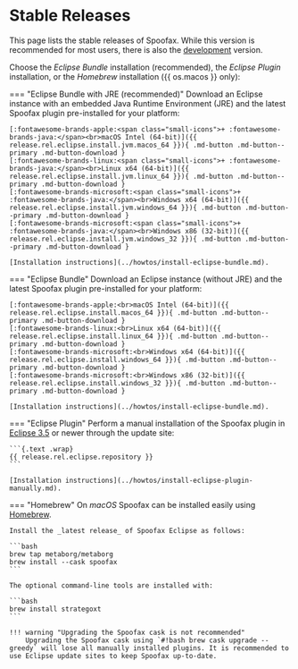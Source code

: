 # Stable Releases
This page lists the stable releases of Spoofax. While this version is recommended for most users, there is also the [development](develop.md) version.

Choose the _Eclipse Bundle_ installation (recommended), the _Eclipse Plugin_ installation, or the _Homebrew_ installation ({{ os.macos }} only):

=== "Eclipse Bundle with JRE (recommended)"
    Download an Eclipse instance with an embedded Java Runtime Environment (JRE) and the latest Spoofax plugin pre-installed for your platform:

    [:fontawesome-brands-apple:<span class="small-icons">+ :fontawesome-brands-java:</span><br>macOS Intel (64-bit)]({{ release.rel.eclipse.install.jvm.macos_64 }}){ .md-button .md-button--primary .md-button-download }
    [:fontawesome-brands-linux:<span class="small-icons">+ :fontawesome-brands-java:</span><br>Linux x64 (64-bit)]({{ release.rel.eclipse.install.jvm.linux_64 }}){ .md-button .md-button--primary .md-button-download }
    [:fontawesome-brands-microsoft:<span class="small-icons">+ :fontawesome-brands-java:</span><br>Windows x64 (64-bit)]({{ release.rel.eclipse.install.jvm.windows_64 }}){ .md-button .md-button--primary .md-button-download }
    [:fontawesome-brands-microsoft:<span class="small-icons">+ :fontawesome-brands-java:</span><br>Windows x86 (32-bit)]({{ release.rel.eclipse.install.jvm.windows_32 }}){ .md-button .md-button--primary .md-button-download }

    [Installation instructions](../howtos/install-eclipse-bundle.md).

=== "Eclipse Bundle"
    Download an Eclipse instance (without JRE) and the latest Spoofax plugin pre-installed for your platform:

    [:fontawesome-brands-apple:<br>macOS Intel (64-bit)]({{ release.rel.eclipse.install.macos_64 }}){ .md-button .md-button--primary .md-button-download }
    [:fontawesome-brands-linux:<br>Linux x64 (64-bit)]({{ release.rel.eclipse.install.linux_64 }}){ .md-button .md-button--primary .md-button-download }
    [:fontawesome-brands-microsoft:<br>Windows x64 (64-bit)]({{ release.rel.eclipse.install.windows_64 }}){ .md-button .md-button--primary .md-button-download }
    [:fontawesome-brands-microsoft:<br>Windows x86 (32-bit)]({{ release.rel.eclipse.install.windows_32 }}){ .md-button .md-button--primary .md-button-download }

    [Installation instructions](../howtos/install-eclipse-bundle.md).

=== "Eclipse Plugin"
    Perform a manual installation of the Spoofax plugin in [Eclipse 3.5][1] or newer through the update site:

    ```{.text .wrap}
    {{ release.rel.eclipse.repository }}
    ```

    [Installation instructions](../howtos/install-eclipse-plugin-manually.md).


=== "Homebrew"
    On _macOS_ Spoofax can be installed easily using [Homebrew][2].

    Install the _latest release_ of Spoofax Eclipse as follows:

    ```bash
    brew tap metaborg/metaborg
    brew install --cask spoofax
    ```

    The optional command-line tools are installed with:

    ```bash
    brew install strategoxt
    ```

    !!! warning "Upgrading the Spoofax cask is not recommended"
        Upgrading the Spoofax cask using `#!bash brew cask upgrade --greedy` will lose all manually installed plugins. It is recommended to use Eclipse update sites to keep Spoofax up-to-date.

[1]: https://git-scm.com/
[2]: https://github.com/metaborg/spoofax-releng
